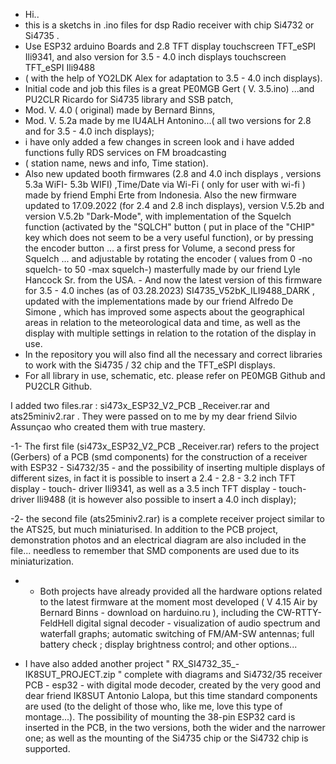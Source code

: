- Hi..
- this is a sketchs in .ino files for  dsp Radio receiver with chip Si4732 or Si4735 .
- Use ESP32 arduino Boards and 2.8 TFT display touchscreen  TFT_eSPI Ili9341, and also version for 3.5 - 4.0 inch displays touchscreen TFT_eSPI Ili9488
- ( with the help of YO2LDK Alex for adaptation to 3.5 - 4.0 inch displays).
- Initial code and job this files is a great PE0MGB Gert ( V. 3.5.ino) ...and PU2CLR Ricardo for Si4735 library and SSB patch,
- Mod. V. 4.0 ( original) made by Bernard Binns,
- Mod. V. 5.2a made by me  IU4ALH Antonino...( all two versions for 2.8 and for 3.5 - 4.0 inch displays);
- i have only added a few changes in screen look and i have added functions fully RDS services on FM broadcasting
-   ( station name, news and info, Time station).
- Also new updated  booth firmwares  (2.8  and 4.0 inch displays , versions 5.3a WiFI- 5.3b WIFI) ,Time/Date via Wi-Fi  ( only for user with wi-fi ) made by friend Emphi Erte from Indonesia.
Also the new firmware updated to 17.09.2022 (for 2.4 and 2.8 inch displays), version V.5.2b and version V.5.2b "Dark-Mode", with implementation of the Squelch function (activated by the "SQLCH" button ( put in place of the "CHIP" key which does not seem to be a very useful function), or by pressing the encoder button ... a first press for Volume, a second press for Squelch ... and adjustable by rotating the encoder ( values from 0 -no squelch- to 50 -max squelch-) masterfully made by our friend Lyle Hancock Sr. from the USA. - And now the latest version of this firmware for 3.5 - 4.0 inches (as of 03.28.2023) SI4735_V52bK_ILI9488_DARK , updated with the implementations made by our friend Alfredo De Simone , which has improved some aspects about the geographical areas in relation to the meteorological data and time, as well as the display with multiple settings in relation to the rotation of the display in use.
-   In the repository you will also find all the necessary and correct libraries to work with the Si4735 / 32 chip and the TFT_eSPI displays.
- For all library in use, schematic, etc. please refer on PE0MGB Github and PU2CLR Github. 

I added two files.rar : si473x_ESP32_V2_PCB _Receiver.rar and ats25miniv2.rar .
They were passed on to me by my dear friend Silvio Assunçao who created them with true mastery.

-1- The first file (si473x_ESP32_V2_PCB _Receiver.rar) refers to the project (Gerbers) of a PCB (smd components) for the construction of a receiver with ESP32 - Si4732/35 - and the possibility of inserting multiple displays of different sizes, in fact it is possible to insert a 2.4 - 2.8 - 3.2 inch TFT display - touch- driver Ili9341, as well as a 3.5 inch TFT display - touch- driver Ili9488 (it is however also possible to insert a 4.0 inch display);

-2- the second file (ats25miniv2.rar) is a complete receiver project similar to the ATS25, but much miniaturised. In addition to the PCB project, demonstration photos and an electrical diagram are also included in the file... needless to remember that SMD components are used due to its miniaturization.
* - Both projects have already provided all the hardware options related to the latest firmware at the moment most developed ( V 4.15 Air by Bernard Binns - download on harduino.ru ), including the CW-RTTY-FeldHell digital signal decoder - visualization of audio spectrum and waterfall graphs; automatic switching of FM/AM-SW antennas; full battery check ; display brightness control; and other options...

* I have also added another project " RX_SI4732_35_-IK8SUT_PROJECT.zip " complete with diagrams and Si4732/35 receiver PCB - esp32 - with digital mode decoder, created by the very good and dear friend IK8SUT Antonio Lalopa, but this time standard components are used (to the delight of those who, like me, love this type of montage...).
The possibility of mounting the 38-pin ESP32 card is inserted in the PCB, in the two versions, both the wider and the narrower one; as well as the mounting of the Si4735 chip or the Si4732 chip is supported.
